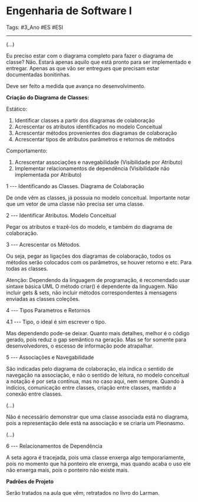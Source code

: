 # Engenharia de Software I

Tags: #3_Ano #ES #ESI 

---

(...)

Eu preciso estar com o diagrama completo para fazer o diagrama de classe? Não. Estará apenas aquilo que está pronto para ser implementado e entregar. Apenas as que vão ser entregues que precisam estar documentadas bonitinhas.

Deve ser feito a medida que avança no desenvolvimento.

**Criação do Diagrama de Classes:**

Estático:
1. Identificar classes a partir dos diagramas de colaboração
2. Acrescentar os atributos identificados no modelo Conceitual
3. Acrescentar métodos provenientes dos diagramas de colaboração
4. Acrescentar tipos de atributos parâmetros e retornos de métodos

Comportamento:
1. Acrescentar associações e navegabilidade (Visibilidade por Atributo)
2. Implementar relacionamentos de dependência (Visibilidade não implementada por Atributo)

1 --- Identificando as Classes. Diagrama de Colaboração

De onde vêm as classes, já possuia no modelo conceitual. Importante notar que um vetor de uma classe não precisa ser uma classe.

2 --- Identificar Atributos. Modelo Conceitual

Pegar os atributos e trazê-los do modelo, e também do diagrama de colaboração.

3 --- Acrescentar os Métodos.

Ou seja, pegar as ligações dos diagramas de colaboração, todos os métodos serão colocados com os parâmetros, se houver retorno e etc. Para todas as classes.

Atenção: Dependendo da linguagem de programação, é recomendado usar sintaxe básica UML O método criar() é dependente da linguagem. Não incluir gets & sets, não incluir métodos correspondentes à mensagens enviadas as classes coleções.

4 --- Tipos Parametros e Retornos

4.1 --- Tipo, o ideal é sim escrever o tipo.

Mas dependendo pode-se deixar. Quanto mais detalhes, melhor é o código gerado, pois reduz o gap semântico na geração. Mas se for somente para desenvolvedores, o escesso de informação pode atrapalhar.

5 --- Associações e Navegabilidade

São indicadas pelo diagrama de colaboração, ela indica o sentido de navegação na associação, e não o sentido de leitura, no modelo conceitual a notação é por seta contínua, mas no caso aqui, nem sempre. Quando à indícios, comunicação entre classes, criação entre classes, mantido a conexão entre classes.

(...)

Não é necessário demonstrar que uma classe associada está no diagrama, pois a representação dele está na associação e se criaria um Pleonasmo.

(...)

6 --- Relacionamentos de Dependência

A seta agora é tracejada, pois uma classe enxerga algo temporariamente, pois no momento que há ponteiro ele enxerga, mas quando acaba o uso ele não enxerga mais, pois o ponteiro não existe mais.

**Padrões de Projeto**

Serão tratados na aula que vêm, retratados no livro do Larman.